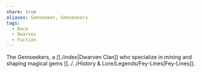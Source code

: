 ```yaml
---
share: true
aliases: Gemseeker, Gemseekers
tags:
  - Race
  - Dwarves
  - Faction
---
```


The Gemseekers, a [[./index|Dwarven Clan]] who specialize in mining and shaping magical gems [[../../History & Lore/Legends/Fey-Lines|Fey-Lines]].